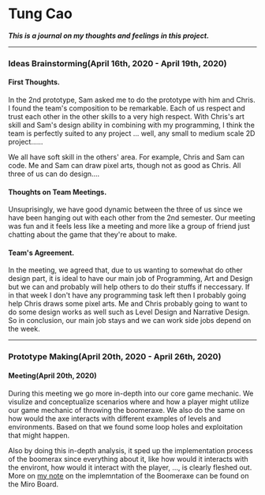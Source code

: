 # Tung Cao

_**This is a journal on my thoughts and feelings in this project.**_

---

### __**Ideas Brainstorming(April 16th, 2020 - April 19th, 2020)**__

#### First Thoughts.

In the 2nd prototype, Sam asked me to do the prototype with him and Chris. I found the team's composition to be remarkable. Each of us respect and trust each other in the other skills to a very high respect. With Chris's art skill and Sam's design ability in combining with my programming, I think the team is perfectly suited to any project ... well, any small to medium scale 2D project......

 We all have soft skill in the others' area. For example, Chris and Sam can code. Me and Sam can draw pixel arts, though not as good as Chris. All three of us can do design....  

#### Thoughts on Team Meetings.
Unsuprisingly, we have good dynamic between the three of us since we have been hanging out with each other from the 2nd semester. Our meeting was fun and it feels less like a meeting and more like a group of friend just chatting about the game that they're about to make. 

#### Team's Agreement.

 In the meeting, we agreed that, due to us wanting to somewhat do other design part, it is ideal to have our main job of Programming, Art and Design but we can and probably will help others to do their stuffs if neccessary. If in that week I don't have any programming task left then I probably going help Chris draws some pixel arts. Me and Chris probably going to want to do some design works as well such as Level Design and Narrative Design. So in conclusion, our main job stays and we can work side jobs depend on the week.

 ---

### __**Prototype Making(April 20th, 2020 - April 26th, 2020)**__

#### Meeting(April 20th, 2020)
During this meeting we go more in-depth into our core game mechanic. We visulize and conceptualize scenarios where and how a player might utilize our game mechanic of throwing the boomeraxe. We also do the same on how would the axe interacts with different examples of levels and environments. Based on that we found some loop holes and exploitation that might happen. 

Also by doing this in-depth analysis, it sped up the implementation process of the boomerax since everything about it, like how would it interacts with the environt, how would it interact with the player, ..., is clearly fleshed out. More on [my note](https://miro.com/app/board/o9J_ktqXOCM=/?moveToWidget=3074457347677901939&cot=6) on the implemntation of the Boomeraxe can be found on the Miro Board.